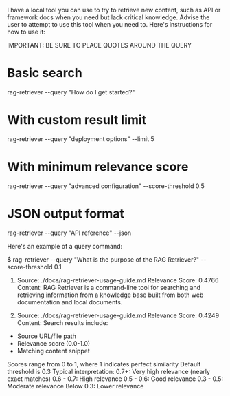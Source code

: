 I have a local tool you can use to try to retrieve
new content, such as API or framework docs when you
need but lack critical knowledge. Advise the user
to attempt to use this tool when you need to. Here's
instructions for how to use it:

IMPORTANT: BE SURE TO PLACE QUOTES AROUND THE QUERY

# Basic search

rag-retriever --query "How do I get started?"

# With custom result limit

rag-retriever --query "deployment options" --limit 5

# With minimum relevance score

rag-retriever --query "advanced configuration" --score-threshold 0.5

# JSON output format

rag-retriever --query "API reference" --json

Here's an example of a query command:

$ rag-retriever --query "What is the purpose of the RAG Retriever?" --score-threshold 0.1

1.  Source: ./docs/rag-retriever-usage-guide.md
    Relevance Score: 0.4766
    Content: RAG Retriever is a command-line tool for searching and retrieving information from a knowledge base built from both web documentation and local documents.

2.  Source: ./docs/rag-retriever-usage-guide.md
    Relevance Score: 0.4249
    Content: Search results include:

- Source URL/file path
- Relevance score (0.0-1.0)
- Matching content snippet

Scores range from 0 to 1, where 1 indicates perfect similarity
Default threshold is 0.3
Typical interpretation:
0.7+: Very high relevance (nearly exact matches)
0.6 - 0.7: High relevance
0.5 - 0.6: Good relevance
0.3 - 0.5: Moderate relevance
Below 0.3: Lower relevance
